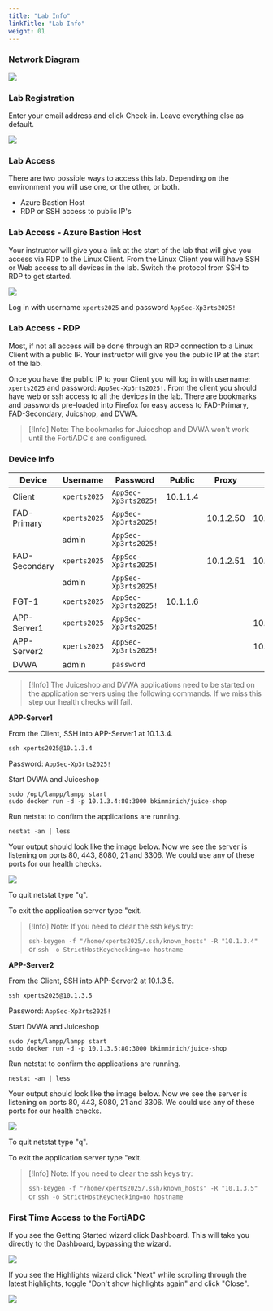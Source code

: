 ```yaml
---
title: "Lab Info"
linkTitle: "Lab Info"
weight: 01
---
```

### **Network Diagram**

![](fad-logical-w-ips.png)

### **Lab Registration**

Enter your email address and click Check-in.  Leave everything else as default.

![](registration.png)

### **Lab Access**

There are two possible ways to access this lab. Depending on the environment you will use one, or the other, or both.
- Azure Bastion Host
- RDP or SSH access to public IP's

### **Lab Access - Azure Bastion Host**

Your instructor will give you a link at the start of the lab that will give you access via RDP to the Linux Client.  From the Linux Client you will have SSH or Web access to all devices in the lab.  Switch the protocol from SSH to RDP to get started.

![](bastion.png)

Log in with username ```xperts2025``` and password ```AppSec-Xp3rts2025!```        

### **Lab Access - RDP**

Most, if not all access will be done through an RDP connection to a Linux Client with a public IP.  Your instructor will give you the public IP at the start of the lab.

Once you have the public IP to your Client you will log in with username: ```xperts2025``` and password: ```AppSec-Xp3rts2025!```.  From the client you should have web or ssh access to all the devices in the lab.  There are bookmarks and passwords pre-loaded into Firefox for easy access to FAD-Primary, FAD-Secondary, Juicshop, and DVWA.

> [!Info]
> Note: The bookmarks for Juiceshop and DVWA won't work until the FortiADC's are configured.

### **Device Info**

| Device        |Username|Password| Public | Proxy     | APP        |
|---------------|-----|--------|--|-----------|------------|
| Client        |```xperts2025```|```AppSec-Xp3rts2025!```| 10.1.1.4 |           |            |
| FAD-Primary   |```xperts2025```|```AppSec-Xp3rts2025!```|  | 10.1.2.50 | 10.1.3.100 |
|               |admin|```AppSec-Xp3rts2025!```|  |           |            |
| FAD-Secondary |```xperts2025```|```AppSec-Xp3rts2025!```|  | 10.1.2.51 | 10.1.3.101 |
|               |admin|```AppSec-Xp3rts2025!```|  |           |            |
|FGT-1|```xperts2025```|```AppSec-Xp3rts2025!```| 10.1.1.6 |           |            |
|APP-Server1|```xperts2025```|```AppSec-Xp3rts2025!```|  |           | 10.1.3.4   |
|APP-Server2|```xperts2025```|```AppSec-Xp3rts2025!```|  |           | 10.1.3.5   |
|DVWA|admin|```password```||||

> [!Info]
> The Juiceshop and DVWA applications need to be started on the application servers using the following commands.  If we miss this step our health checks will fail.

**APP-Server1**

From the Client, SSH into APP-Server1 at 10.1.3.4.
```
ssh xperts2025@10.1.3.4
```
Password: ```AppSec-Xp3rts2025!```

Start DVWA and Juiceshop 
```
sudo /opt/lampp/lampp start
sudo docker run -d -p 10.1.3.4:80:3000 bkimminich/juice-shop
```
Run netstat to confirm the applications are running.

```
nestat -an | less
```
Your output should look like the image below.  Now we see the server is listening on ports 80, 443, 8080, 21 and 3306.  We could use any of these ports for our health checks.

![](netstat.png)

To quit netstat type "q".

To exit the application server type "exit.

> [!Info]
> Note: If you need to clear the ssh keys try:
> 
> ```ssh-keygen -f "/home/xperts2025/.ssh/known_hosts" -R "10.1.3.4"```
> or
> ```ssh -o StrictHostKeychecking=no hostname```

**APP-Server2**

From the Client, SSH into APP-Server2 at 10.1.3.5.
```
ssh xperts2025@10.1.3.5
```
Password: ```AppSec-Xp3rts2025!```

Start DVWA and Juiceshop 
```
sudo /opt/lampp/lampp start
sudo docker run -d -p 10.1.3.5:80:3000 bkimminich/juice-shop

```
Run netstat to confirm the applications are running.

```
nestat -an | less
```

Your output should look like the image below.  Now we see the server is listening on ports 80, 443, 8080, 21 and 3306.  We could use any of these ports for our health checks.

![](netstat.png)

To quit netstat type "q".

To exit the application server type "exit.

> [!Info]
> Note: If you need to clear the ssh keys try:
> 
> ```ssh-keygen -f "/home/xperts2025/.ssh/known_hosts" -R "10.1.3.5"```
> or
> ```ssh -o StrictHostKeychecking=no hostname```

### **First Time Access to the FortiADC**

If you see the Getting Started wizard click Dashboard.  This will take you directly to the Dashboard, bypassing the wizard.

![](fad-wizard-1.png)

If you see the Highlights wizard click "Next" while scrolling through the latest highlights, toggle "Don't show highlights again" and click "Close".

![](highlights-wizard.png)





